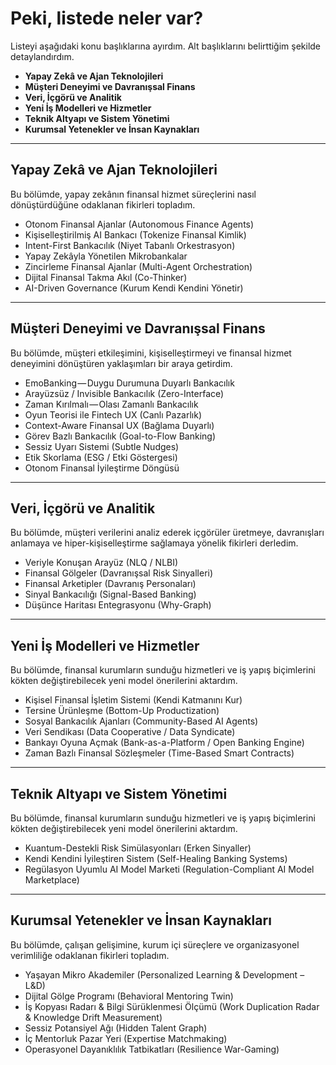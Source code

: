 # Peki, listede neler var?

Listeyi aşağıdaki konu başlıklarına ayırdım. Alt başlıklarını belirttiğim şekilde detaylandırdım.

- **Yapay Zekâ ve Ajan Teknolojileri**
- **Müşteri Deneyimi ve Davranışsal Finans**
- **Veri, İçgörü ve Analitik**
- **Yeni İş Modelleri ve Hizmetler**
- **Teknik Altyapı ve Sistem Yönetimi**
- **Kurumsal Yetenekler ve İnsan Kaynakları**

---

## Yapay Zekâ ve Ajan Teknolojileri
Bu bölümde, yapay zekânın finansal hizmet süreçlerini nasıl dönüştürdüğüne odaklanan fikirleri topladım.

- Otonom Finansal Ajanlar (Autonomous Finance Agents)  
- Kişiselleştirilmiş AI Bankacı (Tokenize Finansal Kimlik)  
- Intent-First Bankacılık (Niyet Tabanlı Orkestrasyon)  
- Yapay Zekâyla Yönetilen Mikrobankalar  
- Zincirleme Finansal Ajanlar (Multi-Agent Orchestration)  
- Dijital Finansal Takma Akıl (Co-Thinker)  
- AI-Driven Governance (Kurum Kendi Kendini Yönetir)  

---

## Müşteri Deneyimi ve Davranışsal Finans
Bu bölümde, müşteri etkileşimini, kişiselleştirmeyi ve finansal hizmet deneyimini dönüştüren yaklaşımları bir araya getirdim.

- EmoBanking — Duygu Durumuna Duyarlı Bankacılık  
- Arayüzsüz / Invisible Bankacılık (Zero-Interface)  
- Zaman Kırılmalı — Olası Zamanlı Bankacılık  
- Oyun Teorisi ile Fintech UX (Canlı Pazarlık)  
- Context-Aware Finansal UX (Bağlama Duyarlı)  
- Görev Bazlı Bankacılık (Goal-to-Flow Banking)  
- Sessiz Uyarı Sistemi (Subtle Nudges)  
- Etik Skorlama (ESG / Etki Göstergesi)  
- Otonom Finansal İyileştirme Döngüsü  

---

## Veri, İçgörü ve Analitik
Bu bölümde, müşteri verilerini analiz ederek içgörüler üretmeye, davranışları anlamaya ve hiper-kişiselleştirme sağlamaya yönelik fikirleri derledim.

- Veriyle Konuşan Arayüz (NLQ / NLBI)  
- Finansal Gölgeler (Davranışsal Risk Sinyalleri)  
- Finansal Arketipler (Davranış Personaları)  
- Sinyal Bankacılığı (Signal-Based Banking)  
- Düşünce Haritası Entegrasyonu (Why-Graph)  

---

## Yeni İş Modelleri ve Hizmetler
Bu bölümde, finansal kurumların sunduğu hizmetleri ve iş yapış biçimlerini kökten değiştirebilecek yeni model önerilerini aktardım.

- Kişisel Finansal İşletim Sistemi (Kendi Katmanını Kur)  
- Tersine Ürünleşme (Bottom-Up Productization)  
- Sosyal Bankacılık Ajanları (Community-Based AI Agents)  
- Veri Sendikası (Data Cooperative / Data Syndicate)  
- Bankayı Oyuna Açmak (Bank-as-a-Platform / Open Banking Engine)  
- Zaman Bazlı Finansal Sözleşmeler (Time-Based Smart Contracts)  

---

## Teknik Altyapı ve Sistem Yönetimi
Bu bölümde, finansal kurumların sunduğu hizmetleri ve iş yapış biçimlerini kökten değiştirebilecek yeni model önerilerini aktardım.

- Kuantum-Destekli Risk Simülasyonları (Erken Sinyaller)  
- Kendi Kendini İyileştiren Sistem (Self-Healing Banking Systems)  
- Regülasyon Uyumlu AI Model Marketi (Regulation-Compliant AI Model Marketplace)  

---

## Kurumsal Yetenekler ve İnsan Kaynakları
Bu bölümde, çalışan gelişimine, kurum içi süreçlere ve organizasyonel verimliliğe odaklanan fikirleri topladım.

- Yaşayan Mikro Akademiler (Personalized Learning & Development – L&D)
- Dijital Gölge Programı (Behavioral Mentoring Twin)
- İş Kopyası Radarı & Bilgi Sürüklenmesi Ölçümü (Work Duplication Radar & Knowledge Drift Measurement)
- Sessiz Potansiyel Ağı (Hidden Talent Graph)
- İç Mentorluk Pazar Yeri (Expertise Matchmaking)
- Operasyonel Dayanıklılık Tatbikatları (Resilience War-Gaming)
